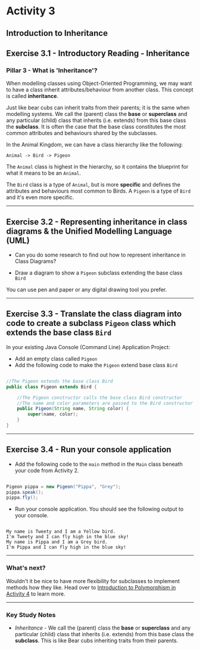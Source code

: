 # Activity 3
## Introduction to Inheritance

## Exercise 3.1 - Introductory Reading - Inheritance

### Pillar 3 - What is 'Inheritance'?

When modelling classes using Object-Oriented Programming, we may want to have a class inherit attributes/behaviour from another class. This concept is called **inheritance**.

Just like bear cubs can inherit traits from their parents; it is the same when modelling systems. We call the (parent) class the **base** or **superclass** and any particular (child) class that inherits (i.e. extends) from this base class the **subclass**. It is often the case that the base class constitutes the most common attributes and behaviours shared by the subclasses.

In the Animal Kingdom, we can have a class hierarchy like the following:

```
Animal -> Bird -> Pigeon
```

The `Animal` class is highest in the hierarchy, so it contains the blueprint for what it means to be an `Animal`. 

The `Bird` class is a type of `Animal`, but is more **specific** and defines the attributes and behaviours most common to Birds. A `Pigeon` is a type of `Bird` and it's even more specific.

---

## Exercise 3.2 - Representing inheritance in class diagrams & the Unified Modelling Language (UML)

- Can you do some research to find out how to represent inheritance in Class Diagrams?

- Draw a diagram to show a `Pigeon` subclass extending the base class `Bird`

You can use pen and paper or any digital drawing tool you prefer.

---

## Exercise 3.3 - Translate the class diagram into code to create a subclass `Pigeon` class which extends the base class `Bird`

In your existing Java Console (Command Line) Application Project:

- Add an empty class called `Pigeon`
- Add the following code to make the `Pigeon` extend base class `Bird`

```java

//The Pigeon extends the base class Bird
public class Pigeon extends Bird {

    //The Pigeon constructor calls the base class Bird constructor
    //The name and color parameters are passed to the Bird constructor
    public Pigeon(String name, String color) {
        super(name, color);
    }
}

```

---

## Exercise 3.4 - Run your console application

- Add the following code to the `main` method in the `Main` class beneath your code from Activity 2.

```java

Pigeon pippa = new Pigeon("Pippa", "Grey");
pippa.speak();
pippa.fly();

```

- Run your console application. You should see the following output to your console.

```

My name is Tweety and I am a Yellow bird.
I'm Tweety and I can fly high in the blue sky!
My name is Pippa and I am a Grey bird.
I'm Pippa and I can fly high in the blue sky!

```
---

### What's next?

Wouldn't it be nice to have more flexibility for subclasses to implement methods how they like. Head over to [Introduction to Polymorphism in Activity 4](./activity_4.md) to learn more.

---

### Key Study Notes

- *Inheritance* - We call the (parent) class the **base** or **superclass** and any particular (child) class that inherits (i.e. extends) from this base class the **subclass**. This is like Bear cubs inheriting traits from their parents.